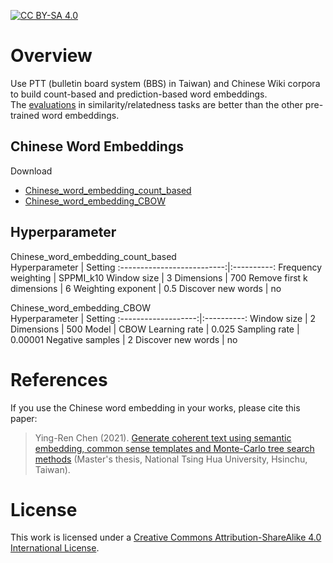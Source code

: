 [![CC BY-SA 4.0][cc-by-sa-shield]][cc-by-sa]

# Overview

Use PTT (bulletin board system (BBS) in Taiwan) and Chinese Wiki corpora to build count-based and prediction-based word embeddings.  
The [evaluations](https://github.com/play0137/Traditional_Chinese_word_embedding/tree/master/evaluation) in similarity/relatedness tasks are better than the other pre-trained word embeddings.  

## Chinese Word Embeddings
Download
- [Chinese_word_embedding_count_based](https://mega.nz/file/OZJAwCSS#AjAg4wSNlJYZ7RrIJWvTdN8KAHGWpYC3TtnuyUDfR8A)
- [Chinese_word_embedding_CBOW](https://mega.nz/file/WBg22arI#CXf8WuIacWWBJGON8qpR-YKBYfTmRPaMONx5wj3t_Wg)

## Hyperparameter
Chinese_word_embedding_count_based  
Hyperparameter              | Setting
:--------------------------:|:----------:
Frequency weighting         | SPPMI_k10
Window size                 | 3
Dimensions                  | 700
Remove first k dimensions   | 6
Weighting exponent          | 0.5
Discover new words          | no

Chinese_word_embedding_CBOW  
Hyperparameter       | Setting
:-------------------:|:----------:
Window size          | 2
Dimensions           | 500
Model                | CBOW
Learning rate        | 0.025
Sampling rate        | 0.00001
Negative samples     | 2
Discover new words   | no

# References

If you use the Chinese word embedding in your works, please cite this paper:
> Ying-Ren Chen (2021). [Generate coherent text using semantic embedding, common sense templates and Monte-Carlo tree search methods](https://etd.lib.nctu.edu.tw/cgi-bin/gs32/hugsweb.cgi?o=dnthucdr&s=id=%22G021040625840%22.&searchmode=basic) (Master's thesis, National Tsing Hua University, Hsinchu, Taiwan).  

# License

This work is licensed under a
[Creative Commons Attribution-ShareAlike 4.0 International License][cc-by-sa].

[cc-by-sa]: http://creativecommons.org/licenses/by-sa/4.0/
[cc-by-sa-shield]: https://img.shields.io/badge/License-CC%20BY--SA%204.0-lightgrey.svg
